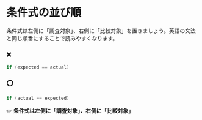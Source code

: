 # 条件式の並び順
条件式は左側に「調査対象」、右側に「比較対象」を置きましょう。英語の文法と同じ順番にすることで読みやすくなります。

### :x:
```java
if (expected == actual)
```

### :o:
```java
if (actual == expected)
```

:pencil2: **条件式は左側に「調査対象」、右側に「比較対象」**

